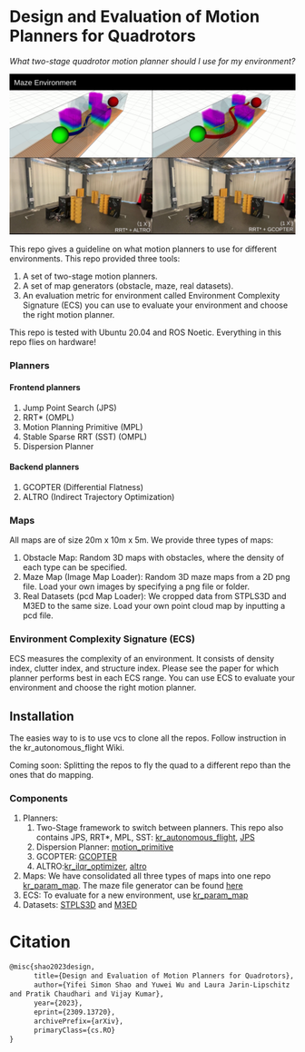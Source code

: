 # Design and Evaluation of Motion Planners for Quadrotors
*What two-stage quadrotor motion planner should I use for my environment?* 

![Experiment of Quadrotor flying through a small maze](https://github.com/KumarRobotics/kr_mp_design/blob/main/pics/real_exp_maze.png)

This repo gives a guideline on what motion planners to use for different environments. This repo provided three tools:
1. A set of two-stage motion planners.
2. A set of map generators (obstacle, maze, real datasets).
3. An evaluation metric for environment called Environment Complexity Signature (ECS) you can use to evaluate your environment and choose the right motion planner.

This repo is tested with Ubuntu 20.04 and ROS Noetic. Everything in this repo flies on hardware!
### Planners
#### Frontend planners
1. Jump Point Search (JPS)
2. RRT* (OMPL)
3. Motion Planning Primitive (MPL) 
4. Stable Sparse RRT (SST) (OMPL)
5. Dispersion Planner 
#### Backend planners
1. GCOPTER (Differential Flatness)
2. ALTRO (Indirect Trajectory Optimization)
### Maps
All maps are of size 20m x 10m x 5m. We provide three types of maps:
1. Obstacle Map: Random 3D maps with obstacles, where the density of each type can be specified.
2. Maze Map (Image Map Loader): Random 3D maze maps from a 2D png file. Load your own images by specifying a png file or folder.
3. Real Datasets (pcd Map Loader): We cropped data from STPLS3D and M3ED to the same size. Load your own point cloud map by inputting a pcd file.


### Environment Complexity Signature (ECS)
ECS measures the complexity of an environment. It consists of density index, clutter index, and structure index. Please see the paper for which planner performs best in each ECS range. You can use ECS to evaluate your environment and choose the right motion planner.

## Installation
The easies way to is to use vcs to clone all the repos. Follow instruction in the kr_autonomous_flight Wiki.

Coming soon: Splitting the repos to fly the quad to a different repo than the ones that do mapping.
### Components
1. Planners: 
   1. Two-Stage framework to switch between planners. This repo also contains JPS, RRT*, MPL, SST: [kr_autonomous_flight](https://github.com/ljarin/kr_autonomous_flight/tree/dev_not_fixed_dt), [JPS](https://github.com/KumarRobotics/jps3d)
   2. Dispersion Planner: [motion_primitive](https://github.com/ljarin/motion_primitives)
   3. GCOPTER: [GCOPTER](https://github.com/yuwei-wu/GCOPTER.git)
   4. ALTRO:[kr_ilqr_optimizer](https://github.com/KumarRobotics/kr_ilqr_optimizer/tree/icra_final), [altro](https://github.com/shaoyifei96/altro/tree/ros)
2. Maps: We have consolidated all three types of maps into one repo [kr_param_map](https://github.com/KumarRobotics/kr_param_map). The maze file generator can be found [here](https://github.com/shaoyifei96/multi_solution_mazegenerator)
3. ECS: To evaluate for a new environment, use [kr_param_map](https://github.com/KumarRobotics/kr_param_map)
4. Datasets: [STPLS3D](https://www.stpls3d.com/) and [M3ED](https://m3ed.io/)


# Citation
```
@misc{shao2023design,
      title={Design and Evaluation of Motion Planners for Quadrotors}, 
      author={Yifei Simon Shao and Yuwei Wu and Laura Jarin-Lipschitz and Pratik Chaudhari and Vijay Kumar},
      year={2023},
      eprint={2309.13720},
      archivePrefix={arXiv},
      primaryClass={cs.RO}
}
```



